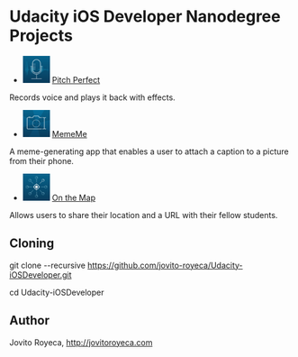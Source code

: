 # Udacity iOS Developer Nanodegree Projects 

* <a href="https://github.com/jovito-royeca/Pitch-Perfect" border="0"><img src="assets/icons/PitchPerfect_120.png" width="10%" height="auto"/></a> <a href="https://github.com/jovito-royeca/Pitch-Perfect">Pitch Perfect</a>

Records voice and plays it back with effects.

* <a href="https://github.com/jovito-royeca/MemeMe" border="0"><img src="assets/icons/MemeGenerator_120.png" width="10%" height="auto"/></a> <a href="https://github.com/jovito-royeca/MemeMe">MemeMe</a>

A meme-generating app that enables a user to attach a caption to a picture from their phone.

* <a href="https://github.com/jovito-royeca/On-The-Map" border="0"><img src="assets/icons/OnTheMap_120.png" width="10%" height="auto"/></a> <a href="https://github.com/jovito-royeca/On-The-Map">On the Map</a>

Allows users to share their location and a URL with their fellow students.

## Cloning

git clone --recursive https://github.com/jovito-royeca/Udacity-iOSDeveloper.git

cd Udacity-iOSDeveloper


## Author
Jovito Royeca, http://jovitoroyeca.com
